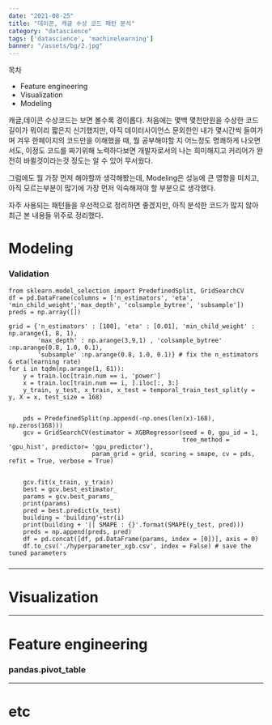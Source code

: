 ```yaml
---
date: "2021-08-25"
title: "데이콘, 캐글 수상 코드 패턴 분석"
category: "datascience"
tags: ['datascience', 'machinelearning']
banner: "/assets/bg/2.jpg"
---
```


목차

* Feature engineering
* Visualization
* Modeling

캐글,데이콘 수상코드는 보면 볼수록 경이롭다. 처음에는 몇백 몇천만원을 수상한 코드 길이가 뭐이리 짧은지 신기했지만, 아직 데이터사이언스 문외한인 내가 몇시간씩 들여가며 겨우 한페이지의 코드만을 이해했을 때, 뭘 공부해야할 지 어느정도 명쾌하게 나오면서도, 이정도 코드를 짜기위해 노력하다보면 개발자로서의 나는 희미해지고 커리어가 완전히 바뀔것이라는것 정도는 알 수 있어 무서웠다.

그럼에도 뭘 가장 먼저 해야할까 생각해봤는데, Modeling은 성능에 큰 영향을 미치고, 아직 모르는부분이 많기에 가장 먼저 익숙해져야 할 부분으로 생각했다. 

자주 사용되는 패턴들을 우선적으로 정리하면 좋겠지만, 아직 분석한 코드가 많지 않아 최근 본 내용들 위주로 정리했다. 

# Modeling

### Validation
```
from sklearn.model_selection import PredefinedSplit, GridSearchCV
df = pd.DataFrame(columns = ['n_estimators', 'eta', 'min_child_weight','max_depth', 'colsample_bytree', 'subsample'])
preds = np.array([])

grid = {'n_estimators' : [100], 'eta' : [0.01], 'min_child_weight' : np.arange(1, 8, 1), 
        'max_depth' : np.arange(3,9,1) , 'colsample_bytree' :np.arange(0.8, 1.0, 0.1), 
        'subsample' :np.arange(0.8, 1.0, 0.1)} # fix the n_estimators & eta(learning rate)
for i in tqdm(np.arange(1, 61)):
    y = train.loc[train.num == i, 'power']
    x = train.loc[train.num == i, ].iloc[:, 3:]
    y_train, y_test, x_train, x_test = temporal_train_test_split(y = y, X = x, test_size = 168)
    
    
    pds = PredefinedSplit(np.append(-np.ones(len(x)-168), np.zeros(168)))
    gcv = GridSearchCV(estimator = XGBRegressor(seed = 0, gpu_id = 1, 
                                                tree_method = 'gpu_hist', predictor= 'gpu_predictor'),
                       param_grid = grid, scoring = smape, cv = pds, refit = True, verbose = True)
    
    
    gcv.fit(x_train, y_train)
    best = gcv.best_estimator_
    params = gcv.best_params_
    print(params)
    pred = best.predict(x_test)
    building = 'building'+str(i)
    print(building + '|| SMAPE : {}'.format(SMAPE(y_test, pred)))
    preds = np.append(preds, pred)
    df = pd.concat([df, pd.DataFrame(params, index = [0])], axis = 0)
    df.to_csv('./hyperparameter_xgb.csv', index = False) # save the tuned parameters
```
### 
---

# Visualization
---

# Feature engineering


### pandas.pivot_table
---

# etc
